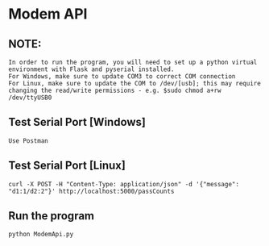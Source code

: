 # Modem API

## NOTE: 
```
In order to run the program, you will need to set up a python virtual environment with Flask and pyserial installed.
For Windows, make sure to update COM3 to correct COM connection
For Linux, make sure to update the COM to /dev/[usb]; this may require changing the read/write permissions - e.g. $sudo chmod a+rw /dev/ttyUSB0

```
## Test Serial Port [Windows]
```
Use Postman
```

## Test Serial Port [Linux]
```
curl -X POST -H "Content-Type: application/json" -d '{"message": "d1:1/d2:2"}' http://localhost:5000/passCounts
```

## Run the program
```
python ModemApi.py
```
